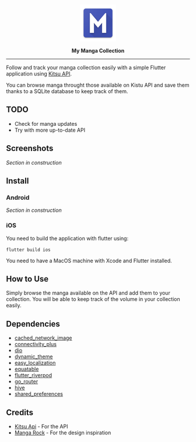 <p align="center">
    <img src="assets/icons/ic_launcher.png" alt="drawing" height="100" vertical-align="middle"/>
</p>
<p align="center" style="text-align:center"><b>My Manga Collection</b></p>

---

Follow and track your manga collection easily with a simple Flutter application using [Kitsu API](https://kitsu.docs.apiary.io/#).

You can browse manga throught those available on Kistu API and save them thanks to a SQLite database to keep track of them.

## TODO

* Check for manga updates
* Try with more up-to-date API

## Screenshots

_Section in construction_

## Install

### Android

_Section in construction_

### iOS

You need to build the application with flutter using:
```
flutter build ios
```

You need to have a MacOS machine with Xcode and Flutter installed.

## How to Use

Simply browse the manga available on the API and add them to your collection. You will be able to keep track of the volume in your collection easily.

## Dependencies

* [cached_network_image](https://pub.dev/packages/cached_network_image)
* [connectivity_plus](https://pub.dev/packages/connectivity_plus)
* [dio](https://pub.dev/packages/dio)
* [dynamic_theme](https://github.com/TesteurManiak/dynamic_theme)
* [easy_localization](https://pub.dev/packages/easy_localization)
* [equatable](https://pub.dev/packages/equatable)
* [flutter_riverpod](https://pub.dev/packages/flutter_riverpod)
* [go_router](https://pub.dev/packages/go_router)
* [hive](https://pub.dev/packages/hive)
* [shared_preferences](https://pub.dev/packages/shared_preferences)

## Credits

* [Kitsu Api](https://kitsu.docs.apiary.io/#) - For the API
* [Manga Rock](https://mangarock.com/) - For the design inspiration
